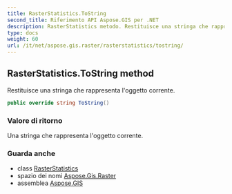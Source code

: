 ```yaml
---
title: RasterStatistics.ToString
second_title: Riferimento API Aspose.GIS per .NET
description: RasterStatistics metodo. Restituisce una stringa che rappresenta loggetto corrente.
type: docs
weight: 60
url: /it/net/aspose.gis.raster/rasterstatistics/tostring/
---
```

## RasterStatistics.ToString method

Restituisce una stringa che rappresenta l'oggetto corrente.

```csharp
public override string ToString()
```

### Valore di ritorno

Una stringa che rappresenta l'oggetto corrente.

### Guarda anche

* class [RasterStatistics](../)
* spazio dei nomi [Aspose.Gis.Raster](../../rasterstatistics/)
* assemblea [Aspose.GIS](../../../)


